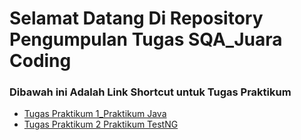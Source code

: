 # Selamat Datang Di Repository Pengumpulan Tugas SQA_Juara Coding
### Dibawah ini Adalah Link Shortcut untuk Tugas Praktikum

- [Tugas Praktikum 1_Praktikum Java](https://github.com/Adhitya2808/SQA_JuaraCoding/tree/0d558b520e8ee98d67e0d7377b34b86f01ea0d9b/Praktikum-Java)
- [Tugas Praktikum 2 Praktikum TestNG](https://github.com/Adhitya2808/Selenium1/tree/InventoryTest)
